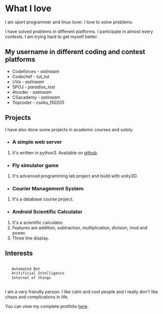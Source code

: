 # What I love

I am sport programmer and linux lover. I love to solve problems.

I have solved problems in different platforms. I participate in almost every contests. I am trying hard to get myself better.

## My username in different coding and contest platforms
 
 - Codeforces - _astinaam_
 - Codechef   - _tut_tut_
 - UVa        - _astinaam_
 - SPOJ       - _paradise_lost_
 - Atcoder    - _astinaam_
 - CSacademy  - _astinaam_
 - Topcoder   - _cseku_150205_
 
## Projects

I have also done some projects in academic courses and sololy.

* ### A simple web server
1. It's written in python3. Available on [github](https://github.com/astinaam/Server).

* ### Fly simulator game
1. It's advanced programming lab project and build with unity3D.

* ### Courier Management System
1. It's a database course project.

* ### Android Scientific Calculator
1. It's a scientific calculator.
2. Features are addition, subtraction, multiplication, division, mod and power.
3. Three line display.
 

## Interests

```markdown

 - Automated Bot
 - Aritificial Intelligence
 - Internet of things
 
```

I am a very friendly person. I like calm and cool people and I really don't like chaos and complications in life.

You can view my complete protfolio [here](https://portfolioofmahmud.herokuapp.com).
